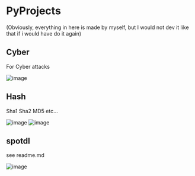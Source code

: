 # PyProjects
(Obviously, everything in here is made by myself, but I would not dev it like that if i would have do it again)
## Cyber 
For Cyber attacks

![image](https://user-images.githubusercontent.com/81537743/226145098-a4f26037-36bd-4d0e-8947-2ebec9af3015.png)

## Hash 
Sha1 Sha2 MD5 etc...

![image](https://user-images.githubusercontent.com/81537743/226145114-ea726408-9360-412f-a37f-38b8b4bc7328.png)
![image](https://user-images.githubusercontent.com/81537743/226354907-439196b5-f8e4-49da-b21a-33dd3d80ffc7.png)


## spotdl 
see readme.md 

![image](https://user-images.githubusercontent.com/81537743/226145124-7aaef0bd-2005-4f3e-8b68-a9181e6388ab.png)
